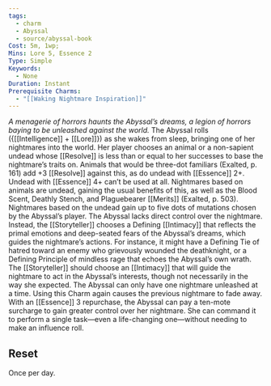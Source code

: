 ```yaml
---
tags:
  - charm
  - Abyssal
  - source/abyssal-book
Cost: 5m, 1wp; 
Mins: Lore 5, Essence 2
Type: Simple
Keywords:
  - None
Duration: Instant
Prerequisite Charms:
  - "[[Waking Nightmare Inspiration]]"
---
```

*A menagerie of horrors haunts the Abyssal’s dreams, a legion of horrors baying to be unleashed against the world.*
The Abyssal rolls ({[[Intelligence]] + [[Lore]]}) as she wakes from sleep, bringing one of her nightmares into the world. Her player chooses an animal or a non-sapient undead whose [[Resolve]] is less than or equal to her successes to base the nightmare’s traits on. Animals that would be three-dot familiars (Exalted, p. 161) add +3 [[Resolve]] against this, as do undead with [[Essence]] 2+. Undead with [[Essence]] 4+ can’t be used at all.
Nightmares based on animals are undead, gaining the usual benefits of this, as well as the Blood Scent, Deathly Stench, and Plaguebearer [[Merits]] (Exalted, p. 503). Nightmares based on the undead gain up to five dots of mutations chosen by the Abyssal’s player.
The Abyssal lacks direct control over the nightmare. Instead, the [[Storyteller]] chooses a Defining [[Intimacy]] that reflects the primal emotions and deep-seated fears of the Abyssal’s dreams, which guides the nightmare’s actions. For instance, it might have a Defining Tie of hatred toward an enemy who grievously wounded the deathknight, or a Defining Principle of mindless rage that echoes the Abyssal’s own wrath.
The [[Storyteller]] should choose an [[Intimacy]] that will guide the nightmare to act in the Abyssal’s interests, though not necessarily in the way she expected.
The Abyssal can only have one nightmare unleashed at a time. Using this Charm again causes the previous nightmare to fade away.
With an [[Essence]] 3 repurchase, the Abyssal can pay a ten-mote surcharge to gain greater control over her nightmare. She can command it to perform a single task—even a life-changing one—without needing to make an influence roll.
## Reset 
Once per day.